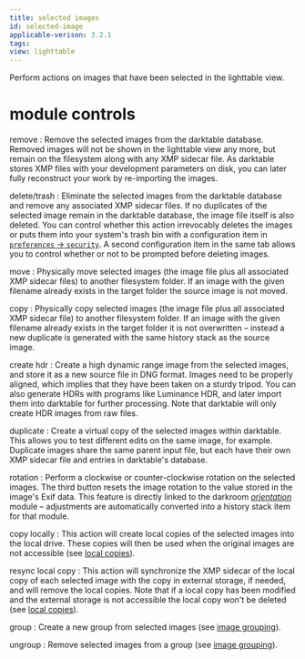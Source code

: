 ```yaml
---
title: selected images
id: selected-image 
applicable-verison: 3.2.1
tags: 
view: lighttable
---
```


Perform actions on images that have been selected in the lighttable view.

# module controls

remove
: Remove the selected images from the darktable database. Removed images will not be shown in the lighttable view any more, but remain on the filesystem along with any XMP sidecar file. As darktable stores XMP files with your development parameters on disk, you can later fully reconstruct your work by re-importing the images.

delete/trash
: Eliminate the selected images from the darktable database and remove any associated XMP sidecar files. If no duplicates of the selected image remain in the darktable database, the image file itself is also deleted. You can control whether this action irrevocably deletes the images or puts them into your system's trash bin with a configuration item in [`preferences` -> `security`](../../../preferences-settings/security.md). A second configuration item in the same tab allows you to control whether or not to be prompted before deleting images.

move
: Physically move selected images (the image file plus all associated XMP sidecar files) to another filesystem folder. If an image with the given filename already exists in the target folder the source image is not moved.

copy
: Physically copy selected images (the image file plus all associated XMP sidecar file) to another filesystem folder. If an image with the given filename already exists in the target folder it is not overwritten – instead a new duplicate is generated with the same history stack as the source image.

create hdr
: Create a high dynamic range image from the selected images, and store it as a new source file in DNG format. Images need to be properly aligned, which implies that they have been taken on a sturdy tripod. You can also generate HDRs with programs like Luminance HDR, and later import them into darktable for further processing. Note that darktable will only create HDR images from raw files.

duplicate
: Create a virtual copy of the selected images within darktable. This allows you to test different edits on the same image, for example. Duplicate images share the same parent input file, but each have their own XMP sidecar file and entries in darktable's database.

rotation
: Perform a clockwise or counter-clockwise rotation on the selected images. The third button resets the image rotation to the value stored in the image's Exif data. This feature is directly linked to the darkroom [_orientation_](../../../module-reference/processing-modules/orientation.md) module – adjustments are automatically converted into a history stack item for that module.

copy locally
: This action will create local copies of the selected images into the local drive. These copies will then be used when the original images are not accessible (see [local copies](../../../overview/sidecar-files/local-copies.md)).

resync local copy
: This action will synchronize the XMP sidecar of the local copy of each selected image with the copy in external storage, if needed, and will remove the local copies. Note that if a local copy has been modified and the external storage is not accessible the local copy won't be deleted (see [local copies](../../../overview/sidecar-files/local-copies.md)).

group
: Create a new group from selected images (see [image grouping](../../../lighttable/digital-asset-management/grouping.md)).

ungroup
: Remove selected images from a group (see [image grouping](../../../lighttable/digital-asset-management/grouping.md)).
